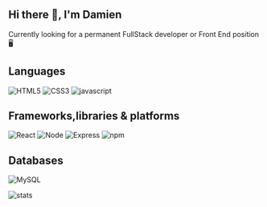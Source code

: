 ## Hi there 👋, I'm Damien 

Currently looking for a permanent FullStack developer or Front End position 🖥️



## Languages

![HTML5](https://img.shields.io/badge/HTML5-E34F26?style=for-the-badge&logo=html5&logoColor=white) ![CSS3](https://img.shields.io/badge/CSS3-1572B6?style=for-the-badge&logo=css3&logoColor=white) ![javascript](	https://img.shields.io/badge/JavaScript-323330?style=for-the-badge&logo=javascript&logoColor=F7DF1E) 



## Frameworks,libraries & platforms

![React](https://img.shields.io/badge/React-20232A?style=for-the-badge&logo=react&logoColor=61DAFB) ![Node](https://img.shields.io/badge/Node.js-43853D?style=for-the-badge&logo=node.js&logoColor=white) ![Express](https://img.shields.io/badge/Express.js-000000?style=for-the-badge&logo=express&logoColor=white) ![npm](https://img.shields.io/badge/npm-CB3837?style=for-the-badge&logo=npm&logoColor=white)



## Databases

![MySQL](https://img.shields.io/badge/MySQL-005C84?style=for-the-badge&logo=mysql&logoColor=white)



![stats](https://github-readme-stats-git-masterrstaa-rickstaa.vercel.app/api?username=Zanelidd&theme=dark)

<!--
**Zanelidd/Zanelidd** is a ✨ _special_ ✨ repository because its `README.md` (this file) appears on your GitHub profile.

Here are some ideas to get you started:

- 🔭 I’m currently working on ...
- 🌱 I’m currently learning ...
- 👯 I’m looking to collaborate on ...
- 🤔 I’m looking for help with ...
- 💬 Ask me about ...
- 📫 How to reach me: ...
- 😄 Pronouns: ...
- ⚡ Fun fact: ...
-->
